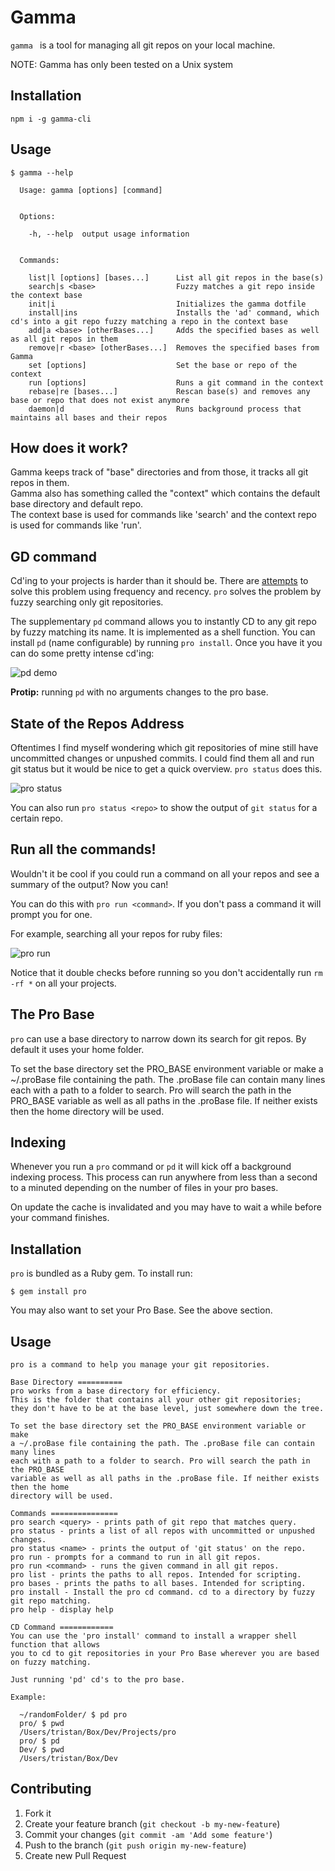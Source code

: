# Gamma

`gamma ` is a tool for managing all git repos on your local machine.

NOTE: Gamma has only been tested on a Unix system

## Installation
```
npm i -g gamma-cli
```

## Usage
```
$ gamma --help

  Usage: gamma [options] [command]


  Options:

    -h, --help  output usage information


  Commands:

    list|l [options] [bases...]      List all git repos in the base(s)
    search|s <base>                  Fuzzy matches a git repo inside the context base
    init|i                           Initializes the gamma dotfile
    install|ins                      Installs the 'ad' command, which cd's into a git repo fuzzy matching a repo in the context base
    add|a <base> [otherBases...]     Adds the specified bases as well as all git repos in them
    remove|r <base> [otherBases...]  Removes the specified bases from Gamma
    set [options]                    Set the base or repo of the context
    run [options]                    Runs a git command in the context
    rebase|re [bases...]             Rescan base(s) and removes any base or repo that does not exist anymore
    daemon|d                         Runs background process that maintains all bases and their repos
```

## How does it work?
Gamma keeps track of "base" directories and from those, it tracks all git repos in them.  
Gamma also has something called the "context" which contains the default base directory and default repo.  
The context base is used for commands like 'search' and the context repo is used for commands like 'run'.

## GD command


Cd'ing to your projects is harder than it should be.
There are [attempts](https://github.com/rupa/z) to solve this
problem using frequency and recency.
`pro` solves the problem by fuzzy searching only git repositories.

The supplementary `pd` command allows you to instantly CD to any git repo by
fuzzy matching its name. It is implemented as a shell function.
You can install `pd` (name configurable) by running `pro install`.
Once you have it you can do some pretty intense cd'ing:

![pd demo](http://thume.ca/assets/postassets/pro/pd_screen.png)

**Protip:** running `pd` with no arguments changes to the pro base.

## State of the Repos Address

Oftentimes I find myself wondering which git repositories of mine still have
uncommitted changes or unpushed commits. I could find them all and run git
status but it would be nice to get a quick overview. `pro status` does this.

![pro status](http://thume.ca/assets/postassets/pro/pro_status.png)

You can also run `pro status <repo>` to show the output of `git status` for a
certain repo.

## Run all the commands!

Wouldn't it be cool if you could run a command on all your repos and see a
summary of the output? Now you can!

You can do this with `pro run <command>`. If you don't pass a command it will
prompt you for one.

For example, searching all your repos for ruby files:

![pro run](http://thume.ca/assets/postassets/pro/pro_run.png)

Notice that it double checks before running so you don't accidentally run
`rm -rf *` on all your projects.

## The Pro Base

`pro` can use a base directory to narrow down its search for git repos. By default it
uses your home folder.

To set the base directory set the PRO_BASE environment variable or make
a ~/.proBase file containing the path. The .proBase file can contain many lines
each with a path to a folder to search. Pro will search the path in the PRO_BASE
variable as well as all paths in the .proBase file. If neither exists then the home
directory will be used.

## Indexing

Whenever you run a `pro` command or `pd` it will kick off a background indexing process.
This process can run anywhere from less than a second to a minuted depending on the number
of files in your pro bases.

On update the cache is invalidated and you may have to wait a while before your command
finishes.

## Installation

`pro` is bundled as a Ruby gem. To install run:

    $ gem install pro

You may also want to set your Pro Base. See the above section.

## Usage

    pro is a command to help you manage your git repositories.

    Base Directory ==========
    pro works from a base directory for efficiency.
    This is the folder that contains all your other git repositories;
    they don't have to be at the base level, just somewhere down the tree.

    To set the base directory set the PRO_BASE environment variable or make
    a ~/.proBase file containing the path. The .proBase file can contain many lines
    each with a path to a folder to search. Pro will search the path in the PRO_BASE
    variable as well as all paths in the .proBase file. If neither exists then the home
    directory will be used.

    Commands ===============
    pro search <query> - prints path of git repo that matches query.
    pro status - prints a list of all repos with uncommitted or unpushed changes.
    pro status <name> - prints the output of 'git status' on the repo.
    pro run - prompts for a command to run in all git repos.
    pro run <command> - runs the given command in all git repos.
    pro list - prints the paths to all repos. Intended for scripting.
    pro bases - prints the paths to all bases. Intended for scripting.
    pro install - Install the pro cd command. cd to a directory by fuzzy git repo matching.
    pro help - display help

    CD Command ============
    You can use the 'pro install' command to install a wrapper shell function that allows
    you to cd to git repositories in your Pro Base wherever you are based on fuzzy matching.

    Just running 'pd' cd's to the pro base.

    Example:

      ~/randomFolder/ $ pd pro
      pro/ $ pwd
      /Users/tristan/Box/Dev/Projects/pro
      pro/ $ pd
      Dev/ $ pwd
      /Users/tristan/Box/Dev

## Contributing

1. Fork it
2. Create your feature branch (`git checkout -b my-new-feature`)
3. Commit your changes (`git commit -am 'Add some feature'`)
4. Push to the branch (`git push origin my-new-feature`)
5. Create new Pull Request